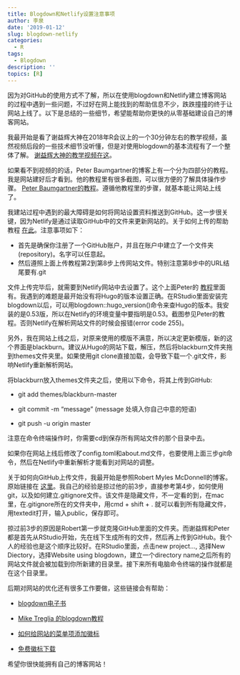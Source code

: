 ```yaml
---
title: Blogdown和Netlify设置注意事项
author: 李泉
date: '2019-01-12'
slug: blogdown-netlify
categories:
  - R
tags:
  - Blogdown
description: ''
topics: [R]
---
```


因为对GitHub的使用方式不了解，所以在使用blogdown和Netlify建立博客网站的过程中遇到一些问题，不过好在网上能找到的帮助信息不少，跌跌撞撞的终于让网站上线了。以下是总结的一些细节，希望能帮助你更快的从零基础建设自己的博客网站。

我最开始是看了谢益辉大神在2018年R会议上的一个30分钟左右的教学视频，虽然视频后段的一些技术细节没听懂，但是对使用blogdown的基本流程有了一个整体了解。
[谢益辉大神的教学视频在这](https://www.rstudio.com/resources/videos/create-and-maintain-websites-with-r-markdown-and-blogdown/)。


如果看不到视频的的话，Peter Baumgartner的博客上有一个分为四部分的教程。我是网站建好后才看到。他的教程里有很多截图，可以很方便的了解具体操作步骤。
[Peter Baumgartner的教程](https://notes.peter-baumgartner.net/tutorial/blogdown-tutorial-part-1/)。遵循他教程里的步骤，就基本能让网站上线了。

我建站过程中遇到的最大障碍是如何将网站设置资料推送到GitHub。这一步很关键，因为Netlify是通过读取GitHub中的文件来更新网站的。关于如何上传的帮助教程
[在此](https://help.github.com/articles/adding-an-existing-project-to-github-using-the-command-line/)。注意事项如下：

- 首先是确保你注册了一个GitHub账户，并且在账户中建立了一个文件夹(repository)。名字可以任意起。
- 然后遵照上面上传教程第2到第8步上传网站文件。特别注意第8步中的URL结尾要有.git

文件上传完毕后，就需要到Netlify网站中去设置了。这个上面Peter的
[教程](https://notes.peter-baumgartner.net/tutorial/blogdown-tutorial-part-1/)里面有。我遇到的难题是最开始没有将Hugo的版本设置正确。在RStudio里面安装完blogdown以后，可以用blogdown::hugo_version()命令来查Hugo的版本。我安装的是0.53版，所以在Netlify的环境变量中要指明是0.53。截图参见Peter的教程。否则Netlify在解析网站文件的时候会报错(error code 255)。

另外，我在网站上线之后，对原来使用的模版不满意，所以决定更新模版，新的这个界面是blackburn。建议从Hugo的网站下载，解压，然后将blackburn文件夹拖到themes文件夹里。如果使用git clone直接加载，会导致下载一个.git文件，影响Netlify重新解析网站。

将blackburn放入themes文件夹之后，使用以下命令，将其上传到GitHub:

- git add themes/blackburn-master

- git commit -m “message” (message 处填入你自己中意的短语)

- git push -u origin master

注意在命令终端操作时，你需要cd到保存所有网站文件的那个目录中去。

如果你在网站上线后修改了config.toml和about.md文件，也要使用上面三步git命令，然后在Netlify中重新解析才能看到对网站的调整。


关于如何向GitHub上传文件，我最开始是参照Robert Myles  McDonnell的博客。原始链接在
[这里](https://robertmylesmcdonnell.netlify.com/2018/01/03/blogdown-netlify/)。我自己的经验是掠过他的前3步，直接参考第4步，如何使用git，以及如何建立.gitignore文件。该文件是隐藏文件，不一定看的到，在mac里，在.gitignore所在的文件夹中，用cmd + shift + . 就可以看到所有隐藏文件，用textedit打开，输入public，保存即可。

掠过前3步的原因是Robert第一步就克隆GitHub里面的文件夹。而谢益辉和Peter都是首先从RStudio开始，先在线下生成所有的文件，然后再上传到GitHub。我个人的经验也是这个顺序比较好。在RStudio里面，点击new project..., 选择New Diectory，选择Website using blogdown，建立一个directory name之后所有的网站文件就会被加载到你所新建的目录里。接下来所有电脑命令终端的操作就都是在这个目录里。

后期对网站的优化还有很多工作要做，这些链接会有帮助：

- [blogdown电子书](https://bookdown.org/yihui/blogdown/)

- [Mike Treglia 的blogdown教程](https://mltconsecol.github.io/post/20170123_blogdown_hugo/)

- [如何给网站的菜单项添加徽标](https://tbradley1013.github.io/2018/08/24/add-rstudio-community-to-your-blogs-social-links/)

- [免费徽标下载](https://fontawesome.com/icons?d=gallery&m=free)

希望你很快能拥有自己的博客网站！

